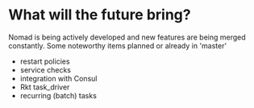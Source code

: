 # What will the future bring?
Nomad is being actively developed and new features are being merged constantly.
Some noteworthy items planned or already in 'master'
* restart policies
* service checks
* integration with Consul
* Rkt task_driver
* recurring (batch) tasks
